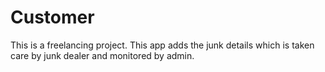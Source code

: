 # Customer

This is a freelancing project. This app adds the junk details which is taken care by junk dealer and monitored by admin.
